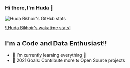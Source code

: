 ### Hi there, I'm Huda 👋

![Huda Bikhoir's GitHub stats](https://github-readme-stats.vercel.app/api?username=hudabikhoir&hide=contribs,prs)

[![Huda Bikhoir's wakatime stats]](https://github-readme-stats.vercel.app/api/wakatime?username=hudabikhoir)

## I'm a Code and Data Enthusiast!!

- 🌱 I’m currently learning everything 🤣
- 🥅 2021 Goals: Contribute more to Open Source projects
